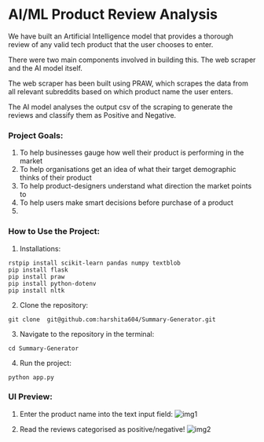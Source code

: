 # AI/ML Product Review Analysis

We have built an Artificial Intelligence model that provides a thorough review of any valid tech product that the user chooses to enter.

There were two main components involved in building this. The web scraper and the AI model itself.

The web scraper has been built using PRAW, which scrapes the data from all relevant subreddits based on which product name the user enters.

The AI model analyses the output csv of the scraping to generate the reviews and classify them as Positive and Negative.

### Project Goals:
1. To help businesses gauge how well their product is performing in the market
2. To help organisations get an idea of what their target demographic thinks of their product
3. To help product-designers understand what direction the market points to
4. To help users make smart decisions before purchase of a product
5.

### How to Use the Project:
1. Installations:
```
rstpip install scikit-learn pandas numpy textblob
pip install flask
pip install praw
pip install python-dotenv
pip install nltk
```
2. Clone the repository:
```
git clone  git@github.com:harshita604/Summary-Generator.git
```
3. Navigate to the repository in the terminal:
```
cd Summary-Generator
```
4. Run the project:
```
python app.py
```  


### UI Preview:    
  
1. Enter the product name into the text input field:
![img1](https://github.com/user-attachments/assets/74fa1240-03e5-467d-b5fe-6cdd6b70f9e4)

2. Read the reviews categorised as positive/negative!
   ![img2](https://github.com/user-attachments/assets/fb5d82bb-6364-442c-a0b9-bab32b4ec1a3)


